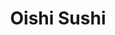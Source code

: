 ---
layout: place
title: "Oishi Sushi"
permalink: /missouri/st-louis/oishi-sushi.html
stateAbbr: MO
stateName: Missouri
cityName: St. Louis
seo:
  name: "Oishi Sushi"
  type: Restaurant
  links: null
description: "Oishi Sushi serves delicious sushi in St. Louis, Missouri. Try fresh Japanese dishes for a great dining experience. "
place_id: ChIJtYbng6My34cRN-QXk3pRACI
photos:
  - name: >-
      places/ChIJtYbng6My34cRN-QXk3pRACI/photos/AeeoHcJQGD3YKpUNeDZ-C7p41qNtYjIWAUaY0UuvMKYw1VHH3swazi6UH2Nf2m_mr1No6w_xRUdRk_9_dfhyLCtweRHFCculV797Sw586Heqq9nmEeRLh8I30YwONZv3QP6G2GAKD4pnpr7UnNo8me1BAFqGMAq1b53a0iqbD_wuyFlaCH62ayHFyxhP-zBQAb2ItWxDJJcDXLWFISlptS1cAW7RS7xlpoSeG4biKWRz59gTLEFcQgd-rSX3PPr6-dbugskYjOZHCDf24BzGNeLaNjyAjzoEz2AmTrQ3IdBT0-bopYiijDCwuuxmP-n73HlXHEpw38l1jUl7wzFpHFPlVEX8NW57Ij4pB73llmww7dTCfjWPUaJIKfiX_EIH65CE5zgRJB64HD-BSPSRNpTl_kUBJifPYTZqS8UJrPMO-bWLrobMTjP9nU8rFhzjvtoC
    widthPx: 3559
    heightPx: 2268
    authorAttributions:
      - displayName: Douglas Clemens
        uri: https://maps.google.com/maps/contrib/108480402711387503492
        photoUri: >-
          https://lh3.googleusercontent.com/a-/ALV-UjUgEIXhAO8Jn4ZwPE0zE6ObQRRYRp9snVtdV2apQp_WK9ku13SJBg=s100-p-k-no-mo
    flagContentUri: >-
      https://www.google.com/local/imagery/report/?cb_client=maps_api_places.places_api&image_key=!1e10!2sCIABIhAGbyfQ9CqfaWfM27IAB3uZ&hl=en-US
    googleMapsUri: >-
      https://www.google.com/maps/place//data=!3m4!1e2!3m2!1sCIABIhAGbyfQ9CqfaWfM27IAB3uZ!2e10!4m2!3m1!1s0x87df32a383e786b5:0x2200517a9317e437
  - name: >-
      places/ChIJtYbng6My34cRN-QXk3pRACI/photos/AeeoHcLAwnW7o60oo45tPc2I2a27vUMa8W1wBPzMm1PO77qaKaaKjwrqo3O4jfPh1LKs1or7IssWHp5pJfsgt9JpvU8bw2ayK9sOEarFGGuLeZRM4JOPxUVrPCl65XHdi47A4X1KAs4jNY-IB98Ye7kFemSeSm5Zpa_qmHSGN3HXexCMCgxv_OFOhL4Jsj8g70RaUSNrN4ze85upTfk5UgYRQX9FVP46p4Nm-bcblFUG2lFV7rpEhPvI4K72-O1HGd2jhveCdNcCBRTI_aZ8kO-3BEt1LVBqrEkdydulqzjh1AwPdYCvyUHU4_roKeKC-yk-r5yGdgPrblgLCBTGiTGpPJzWenTYf5VPqsVeDwjZvtTfjXGnHn-w_xAo64_fvavsRf_mJWazzSqKLDEgIhFi1-D02Ygl6xXLOgMR8ixFZujR2VZ4mcCipC4EFuZcYnTC
    widthPx: 4000
    heightPx: 3000
    authorAttributions:
      - displayName: Eric Seelig
        uri: https://maps.google.com/maps/contrib/117912549890173034217
        photoUri: >-
          https://lh3.googleusercontent.com/a-/ALV-UjX1nqJqmAGMtemc6lxpUSNe1BJkgzrROkP1NhyJ7-ic-PpfX1Qlww=s100-p-k-no-mo
    flagContentUri: >-
      https://www.google.com/local/imagery/report/?cb_client=maps_api_places.places_api&image_key=!1e10!2sCIABIhAIN0uGcjmSz2fojWkACb_u&hl=en-US
    googleMapsUri: >-
      https://www.google.com/maps/place//data=!3m4!1e2!3m2!1sCIABIhAIN0uGcjmSz2fojWkACb_u!2e10!4m2!3m1!1s0x87df32a383e786b5:0x2200517a9317e437
  - name: >-
      places/ChIJtYbng6My34cRN-QXk3pRACI/photos/AeeoHcLjBHDLXE-gc4WVR4RLPqkCr3J0yE0MziqghbU95qr8nGsjCzSBdIexBLS_RIpNWH15kYh9vuymTnjNx_vGo0k-XNbY81j1KYkBz1i_MF88PaQ4yP2_UEprxa1Ch2nyrgeKuj0qIwGZgCCgCH7Tab2e53LCKFHmogGUGcc3-jqj8_AbQwfDwKVI0_UszO8Ag5hqbOYTXKzg6MLlSkDN9LB9wzz_21YlNQTce763W6uSY6FBuY-H--hxBs082ReIPNqwwTK_nQkN6x0AEAT3MFwS5bpdDTjUXXFSaNdioSeVwgHslxmGW8kVpd7Ebt1UuzvyfJiqJ_In8gEjz7DbE4IAZ-snvqUtvVKnuu4iGWLedKuXjT4tyz-x5pfv3no3ZjEWAnOKhZ-8sanGcjait3x09QH3xd8zU9LcNuqLqJ4ieek
    widthPx: 3600
    heightPx: 4800
    authorAttributions:
      - displayName: Loc Tran
        uri: https://maps.google.com/maps/contrib/116754469410530252801
        photoUri: >-
          https://lh3.googleusercontent.com/a-/ALV-UjW9q_MlVOYpQBscUcmbIw65ypm_MkAdu2ePFZokRT7qOii1AOc=s100-p-k-no-mo
    flagContentUri: >-
      https://www.google.com/local/imagery/report/?cb_client=maps_api_places.places_api&image_key=!1e10!2sCIHM0ogKEICAgIDTy87vtAE&hl=en-US
    googleMapsUri: >-
      https://www.google.com/maps/place//data=!3m4!1e2!3m2!1sCIHM0ogKEICAgIDTy87vtAE!2e10!4m2!3m1!1s0x87df32a383e786b5:0x2200517a9317e437
  - name: >-
      places/ChIJtYbng6My34cRN-QXk3pRACI/photos/AeeoHcK0yocXktQYsaV9a1nUpq1tRXVyL0tDzRi3Qsd7NNdYAK24er2L9nFcnc-gzzU6X68BuvxhCCFsGI8aso-IQwXMjPC62fJRnR-aqx4YV2pyWPpaQsAG0WVLb-bK6K09CczP2UscbNNRqLg6sCX3mNtSVpqn_a3vXw-F7kd6Q1__PeXXzcxpKeFm6B7qKn9YIsHu82aw9Xm51udZAYYv5ev2sCZVF5WHl8easabOG4LhHFye4GVG7ptENB4Odv70lxJpf--XtXBMR-U4vVdisGSfMvN0ENJXSro8Jr7Vyys6HxJZDzZ0He3m0Y1aLeGUGwbCTS4Xy52NTtzfKDA8-L7jvNL8AUlcFJJjmQvA4RQW-Ose_67GtOHVj-uhmgD6R6avyfcTnSjyAHzx56BpTkY1dRYi22f_Qa-PUuQQZqAk
    widthPx: 3024
    heightPx: 4032
    authorAttributions:
      - displayName: Loc Tran
        uri: https://maps.google.com/maps/contrib/116754469410530252801
        photoUri: >-
          https://lh3.googleusercontent.com/a-/ALV-UjW9q_MlVOYpQBscUcmbIw65ypm_MkAdu2ePFZokRT7qOii1AOc=s100-p-k-no-mo
    flagContentUri: >-
      https://www.google.com/local/imagery/report/?cb_client=maps_api_places.places_api&image_key=!1e10!2sCIHM0ogKEICAgIDTy87v9AE&hl=en-US
    googleMapsUri: >-
      https://www.google.com/maps/place//data=!3m4!1e2!3m2!1sCIHM0ogKEICAgIDTy87v9AE!2e10!4m2!3m1!1s0x87df32a383e786b5:0x2200517a9317e437
  - name: >-
      places/ChIJtYbng6My34cRN-QXk3pRACI/photos/AeeoHcKF4E2-aj-qJydbblPJPv4_Oj-7Ht4vYXul5jb13ufYYUmUgNJ1YtOHEHCMvBTQUplGgW1U9pnUeYSI_7l6rAIL0JBGOQ0tng2i3RTT1hXoovwoiFslccUrKNABQvNpCkE6gKFrYHPX6eH4HcmIy1dyCK99EAVL4f8Kj0pNc37J5zXXQ3023oYotAjEKfQrgIkT_gV2b0pXrRHwZAi4LvyK9ZuQU0ibDH9dlJ_xPPucGWzImVsqoPxoF5z3Zt4j2T1taqY3s-6RAG2sm5tSnmVpSwgnJyEfkRiP7SF1zNkPvl_lxcFRteQBQadBuulC1JegV8JWAYBafX_lE6g6MzOdYfuxYL4pXn4tU9xbmCFY-yf73XdW83y-j7CmDrEqzr9QDdsaxdddEYihunoq9YX9XhlXtdhxrwkC6Ka1cawKk_p9
    widthPx: 1440
    heightPx: 1440
    authorAttributions:
      - displayName: keon Kim
        uri: https://maps.google.com/maps/contrib/110636448228915181478
        photoUri: >-
          https://lh3.googleusercontent.com/a-/ALV-UjUP76ue8mKDwh-9-okAI__MiWxSMv1x6lpFentq8FNSCJL8gBgC=s100-p-k-no-mo
    flagContentUri: >-
      https://www.google.com/local/imagery/report/?cb_client=maps_api_places.places_api&image_key=!1e10!2sCIHM0ogKEICAgICh9bLA2AE&hl=en-US
    googleMapsUri: >-
      https://www.google.com/maps/place//data=!3m4!1e2!3m2!1sCIHM0ogKEICAgICh9bLA2AE!2e10!4m2!3m1!1s0x87df32a383e786b5:0x2200517a9317e437
  - name: >-
      places/ChIJtYbng6My34cRN-QXk3pRACI/photos/AeeoHcLAc4JIL1z2etAlgVTsgjGikJ3t4JqLA07_4N1MYwxb3MHuIpTrF8dLbnbUymxWQMFCREcfeHARgBKnFbwtLqrPqTyDL7-Z3wFS2roVgC9s9S24XnIQSFTGJlVLIfQlJ0qckoYJkoKBtfj-dX5tDijtO7BSrxHQROdNoo-8r-OSNmjOYU4tgtxrJU0ZO9WWlZ47Kz6QZcsjJ1Yn_Sdv6ta3JTlkFJ0Nypa6cW7w9YQrbiLFcZ-76ORN53yZbcoRwpo5DqEoDZvQSRQHRSw7Gac0utmIAKLz-VhBAUVQJFvi0UN_ef7nNNXVkS8E7QZ_44NIeijQ8f1wut3BS-Bq7dABxMnw_GBnBwI23Nqciq2zfnWVsDYBFM4v1xis1ODpbbozAzwhpFr00q8w7I3d9xlLXIxxLzwI7aHl0m-pWJtmB4eo
    widthPx: 3124
    heightPx: 3024
    authorAttributions:
      - displayName: Alison Kim
        uri: https://maps.google.com/maps/contrib/104760766390068876118
        photoUri: >-
          https://lh3.googleusercontent.com/a-/ALV-UjXeouFPBPqEs2-NCb_4BOBJa7MaoK7213b-4ACYSW-gTqLm-8aP=s100-p-k-no-mo
    flagContentUri: >-
      https://www.google.com/local/imagery/report/?cb_client=maps_api_places.places_api&image_key=!1e10!2sCIHM0ogKEICAgMDQo8mDgQE&hl=en-US
    googleMapsUri: >-
      https://www.google.com/maps/place//data=!3m4!1e2!3m2!1sCIHM0ogKEICAgMDQo8mDgQE!2e10!4m2!3m1!1s0x87df32a383e786b5:0x2200517a9317e437
  - name: >-
      places/ChIJtYbng6My34cRN-QXk3pRACI/photos/AeeoHcIhpgLB06BkqNmgTCBU8JZw5SHL3dmL1HU5Hfn5FLOLHIWJKE7xlxmg0dyEh51mgITuYsSErpYkVBjD9dlwa9BK1uHRdL2axArE8tC4BwF3dRi1eCjlWDmYT3Two_fasEAqChpuQ-kdIE6_hgZBQNF5i9yHsp1jNe_sdDc186dpNZCD5M35LXBEjtyMMCV6BLoV46WHnLJseBq3pp4UnV4S5_Q4lBIYYbGWmlDbQ0uvO1xw0RCSgz1kh4ABHsH3MylkAYbDCqy6oofvkdAI_mfGvHghwg2Fi3b8FonP19ZcXDZgF8cCPt0cDdtXjV3fFZZo4sUhsbCS5IKhT3sLWK8zU479u9B9TorjhnYBp564sM8Oa0llKX81C4zhBjkd-AUa-gz1_yguOoYkeSIkZ_-ovDyXbZ0XMxzmY1FfqREcSjox
    widthPx: 4032
    heightPx: 3024
    authorAttributions:
      - displayName: 'Y'
        uri: https://maps.google.com/maps/contrib/104228796858579490335
        photoUri: >-
          https://lh3.googleusercontent.com/a/ACg8ocLLfuth8hBbg-_tOxFFO9MOead981qtAdFYvHrj3MWOSO791w=s100-p-k-no-mo
    flagContentUri: >-
      https://www.google.com/local/imagery/report/?cb_client=maps_api_places.places_api&image_key=!1e10!2sCIHM0ogKEICAgIDx8uj5kAE&hl=en-US
    googleMapsUri: >-
      https://www.google.com/maps/place//data=!3m4!1e2!3m2!1sCIHM0ogKEICAgIDx8uj5kAE!2e10!4m2!3m1!1s0x87df32a383e786b5:0x2200517a9317e437
  - name: >-
      places/ChIJtYbng6My34cRN-QXk3pRACI/photos/AeeoHcIrbYFt5q-OpzqVvdxhhFT0Q-zouspeVcznfgz69E5i1s_cRM-Ykt2Y0On7rsNAEXiW-gsOtDCMCqC7Hfe8aywwmDwvn2M1of3gXzBXcFHnIMPlrtdfq_sjLllBNITKqLTJujKMiRMd7945o2Lc7W6Xxt7wJQ3k0Hy9_P9zKbvTIxPHmRG52dtak3_T6jHEG-udZ6B20kwlrlKymu8MxNCP5fb-gttShzAsszFwuue-x1n5vOuxUYRRe_P2efIls3GKY0UG0PTaiZ6goN1qASWDuSA2jZx-JZjWHSF93RVwaE-aKvdIAoQ3csE2xGA_k5oDqd5pDKLJh3eyxY5yfNwsPlCknjWX_9NHwVsDJRdotLXFLRR6uZfz-I_3ggFztBHuyqKUAgjyV33NSHk6mOiBoXb1SMAB_kC9ppWuKIETczDs
    widthPx: 1440
    heightPx: 1440
    authorAttributions:
      - displayName: keon Kim
        uri: https://maps.google.com/maps/contrib/110636448228915181478
        photoUri: >-
          https://lh3.googleusercontent.com/a-/ALV-UjUP76ue8mKDwh-9-okAI__MiWxSMv1x6lpFentq8FNSCJL8gBgC=s100-p-k-no-mo
    flagContentUri: >-
      https://www.google.com/local/imagery/report/?cb_client=maps_api_places.places_api&image_key=!1e10!2sCIHM0ogKEICAgICh9dLrlwE&hl=en-US
    googleMapsUri: >-
      https://www.google.com/maps/place//data=!3m4!1e2!3m2!1sCIHM0ogKEICAgICh9dLrlwE!2e10!4m2!3m1!1s0x87df32a383e786b5:0x2200517a9317e437
  - name: >-
      places/ChIJtYbng6My34cRN-QXk3pRACI/photos/AeeoHcIZ1R5T5zH_fJz60MtGiEOOVLRbPFrqclI_M5x2W1W3BKHq3N6FN8X7NT0KWE4R4rAYdRGutElQNK-0z8xn-lHJ-duMDCxDXQhn6Bgk9meXIjwBjNRcyqdDpKzs2iiFHityr74Fn88eddDRqHVILkPuepu1xORDdddhRNzp_OApSc7XjGyeZA2ikqLny6syCUWKBj0PZ2Hu4_PO2aexc3zAbQHANWjUILDWuVq9f57XQCKQ3XG7JxbpCMA7b75bLYkZoj1vTt7I9cbrAZ8hmjeQfXtwYpGISDb8QE7Es-V4GQVTqyxEAGBzqTn-Bnw3ElJuB_1r-vMrxnlHdW_yDhoGwCcNDUx-Z3UO8ogM60-HeE7VQKGEXxQ1y8Us6Bmzt_7NFiE4cyP4pnV5oZLGaMSu4RRoY73qp3YOh_ESjHI
    widthPx: 3024
    heightPx: 4032
    authorAttributions:
      - displayName: Vipila Bathvar
        uri: https://maps.google.com/maps/contrib/100219550528726367273
        photoUri: >-
          https://lh3.googleusercontent.com/a-/ALV-UjXzZGXGYwUgk1EG-_Gej2IH8VHh5JzxywvIl6WXO73O3DYAih6I=s100-p-k-no-mo
    flagContentUri: >-
      https://www.google.com/local/imagery/report/?cb_client=maps_api_places.places_api&image_key=!1e10!2sCIHM0ogKEICAgICRrdWPMw&hl=en-US
    googleMapsUri: >-
      https://www.google.com/maps/place//data=!3m4!1e2!3m2!1sCIHM0ogKEICAgICRrdWPMw!2e10!4m2!3m1!1s0x87df32a383e786b5:0x2200517a9317e437
  - name: >-
      places/ChIJtYbng6My34cRN-QXk3pRACI/photos/AeeoHcL5Dn4_Aant9x7MqbhzR48DoRrmExUN9TK3Dmg158CsYDqM_hEdEdgzwR8hjTcnYKTjb8qyXz2qL4ytgCmdRpctQ0izTALBNdNmKINEYglZi_s1Glo-zXnivhA1xYCmfId6mSNnviLranIg7wG9S1JGbG7nP2ZCzOPZQsFiv8dywPKiIF-hiKHV7C5snZqmMEzOwEqv0NeTAxmSPH1Zid776oUmdOPMuNBtKrUdq4v1hhUYsTcC0Tv0p4DOgTEERO8lhsVcB-uZvEZVn8V4i3jD9U7Uf9PL-vbuwewqKibvgtkHP0CZjugtEdIpN0X1_dHwgzIgEi6CTskw2TUeD67w50FVnJmjkmHG2nwbgg_rASj_erI-gLPanPsG0Q-YDYaDf4uGMrWDbLwPBYeNi-5gQTIhhTEVBdB2KzT59PI
    widthPx: 3024
    heightPx: 4032
    authorAttributions:
      - displayName: Ivan Dimitrov
        uri: https://maps.google.com/maps/contrib/113431619662954154237
        photoUri: >-
          https://lh3.googleusercontent.com/a-/ALV-UjXHQm_7UL_iicTOszXpU5YxfOuvsNmxLdcFBZlwTVq1SB59GuWJ=s100-p-k-no-mo
    flagContentUri: >-
      https://www.google.com/local/imagery/report/?cb_client=maps_api_places.places_api&image_key=!1e10!2sCIHM0ogKEICAgIDux-yiOA&hl=en-US
    googleMapsUri: >-
      https://www.google.com/maps/place//data=!3m4!1e2!3m2!1sCIHM0ogKEICAgIDux-yiOA!2e10!4m2!3m1!1s0x87df32a383e786b5:0x2200517a9317e437
address: 721 N New Ballas Rd, St. Louis, MO 63141, USA
street: 721 N New Ballas Rd
city: St. Louis
state: MO
zip: '63141'
country: USA
neighborhood: null
latitude: '38.668954'
longitude: '-90.444166'
accessibility_options:
  wheelchairAccessibleParking: true
  wheelchairAccessibleEntrance: true
  wheelchairAccessibleRestroom: true
  wheelchairAccessibleSeating: true
business_status: OPERATIONAL
name: Oishi Sushi
google_maps_links:
  directionsUri: >-
    https://www.google.com/maps/dir//''/data=!4m7!4m6!1m1!4e2!1m2!1m1!1s0x87df32a383e786b5:0x2200517a9317e437!3e0
  placeUri: https://maps.google.com/?cid=2450047784185226295
  writeAReviewUri: >-
    https://www.google.com/maps/place//data=!4m3!3m2!1s0x87df32a383e786b5:0x2200517a9317e437!12e1
  reviewsUri: >-
    https://www.google.com/maps/place//data=!4m4!3m3!1s0x87df32a383e786b5:0x2200517a9317e437!9m1!1b1
  photosUri: >-
    https://www.google.com/maps/place//data=!4m3!3m2!1s0x87df32a383e786b5:0x2200517a9317e437!10e5
primary_type: Sushi Restaurant
opening_hours:
  regular: null
  current: null
secondary_opening_hours:
  regular:
    weekdayDescriptions: null
    type: null
  current:
    weekdayDescriptions: null
    type: null
phone: null
price_level: null
price_range: null
rating: null
rating_count: 0
website: null
reviews: null
parking_options: null
payment_options: null
allow_dogs: null
curbside_pickup: null
delivery: null
dine_in: null
good_for_children: null
good_for_groups: null
good_for_sports: null
live_music: null
menu_for_children: null
outdoor_seating: null
reservable: null
restroom: null
serves_beer: null
serves_breakfast: null
serves_brunch: null
serves_cocktails: null
serves_coffee: null
serves_dinner: null
serves_dessert: null
serves_lunch: null
serves_vegetarian_food: null
serves_wine: null
takeout: null
update_category: essentials
summary: null

---